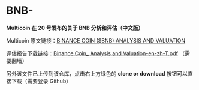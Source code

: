 # BNB-
**Multicoin 在 20 号发布的关于 BNB 分析和评估（中文版）**

Multicoin 原文链接：[BINANCE COIN ($BNB) ANALYSIS AND VALUATION](https://multicoin.capital/2019/02/19/binance-coin-analysis-and-valuation/)

评估报告下载链接：[Binance Coin_ Analysis and Valuation-en-zh-T.pdf](https://www.dropbox.com/s/c8mih90b1ni546l/[Gengo]%20Binance%20Coin_%20Analysis%20and%20Valuation-en-zh-T.pdf?dl=0)
（需要翻墙）

另外该文件已上传到该仓库，点击右上方绿色的 **clone or download** 按钮可以直接下载（需要登录 Github）
